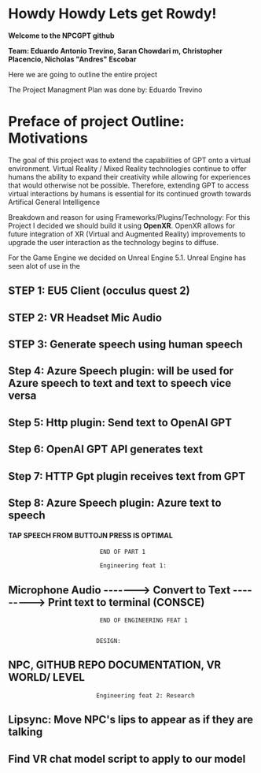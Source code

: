 # Howdy Howdy Lets get Rowdy!

**Welcome to the NPCGPT github**

**Team: Eduardo Antonio Trevino, Saran Chowdari m, Christopher Placencio, Nicholas "Andres" Escobar**

Here we are going to outline the entire project

The Project Managment Plan was done by: Eduardo Trevino

# Preface of project Outline: Motivations
The goal of this project was to extend the capabilities of GPT onto a virtual environment. Virtual Reality / Mixed Reality technologies continue to offer humans the ability to expand their creativity while allowing for experiences that would otherwise not be possible. Therefore, extending GPT to access virtual interactions by humans is essential for its continued growth towards Artifical General Intelligence

Breakdown and reason for using Frameworks/Plugins/Technology:
For this Project I decided we should build it using **OpenXR**. OpenXR allows for future integration of XR (Virtual and Augmented Reality) improvements to upgrade the user interaction as the technology begins to diffuse.

For the Game Engine we decided on Unreal Engine 5.1. Unreal Engine has seen alot of use in the 



## STEP 1:  EU5 Client (occulus quest 2) ##
## STEP 2:  VR Headset Mic Audio ## 
## STEP 3:  Generate speech using human speech ##
## Step 4:  Azure Speech plugin: will be used for Azure speech to text and text to speech vice versa ##
## Step 5:  Http plugin: Send text to OpenAI GPT ##
## Step 6:  OpenAI GPT API generates text ##
## Step 7:  HTTP Gpt plugin receives text from GPT ##
## Step 8:  Azure Speech plugin: Azure text to speech ##

#### TAP SPEECH FROM BUTTOJN PRESS IS OPTIMAL ####


                              END OF PART 1
 
                              Engineering feat 1:
## Microphone Audio -------> Convert to Text ---------> Print text to terminal (CONSCE) ##

                              END OF ENGINEERING FEAT 1
                                                       
                             
                             DESIGN: 
## NPC, GITHUB REPO DOCUMENTATION, VR WORLD/ LEVEL ##

                               
                               
                             
                             Engineering feat 2: Research
                             
## Lipsync: Move NPC's lips to appear as if they are talking ##
## Find VR chat model script to apply to our model ## 
                             
                               



